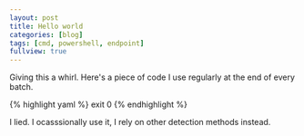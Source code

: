 ```yaml
---
layout: post
title: Hello world
categories: [blog]
tags: [cmd, powershell, endpoint]
fullview: true
---
```


Giving this a whirl. Here's a piece of code I use regularly at the end of every batch.

{% highlight yaml %}
exit 0
{% endhighlight %}

I lied. I ocasssionally use it, I rely on other detection methods instead.